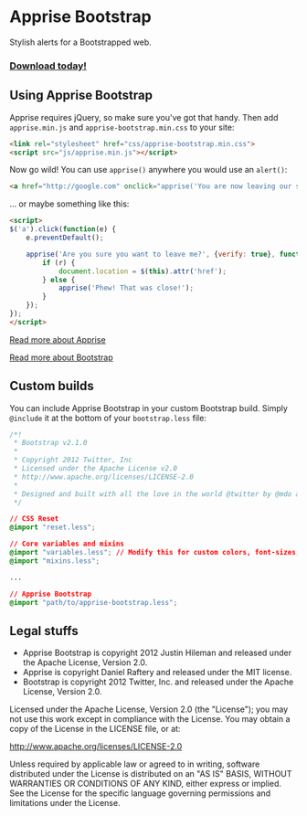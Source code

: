 # Apprise Bootstrap

Stylish alerts for a Bootstrapped web.


### [Download today!](https://github.com/downloads/bobthecow/apprise-bootstrap/apprise-bootstrap-1.0.0.tgz)


## Using Apprise Bootstrap

Apprise requires jQuery, so make sure you've got that handy. Then add `apprise.min.js` and
`apprise-bootstrap.min.css` to your site:

```html
<link rel="stylesheet" href="css/apprise-bootstrap.min.css">
<script src="js/apprise.min.js"></script>
```

Now go wild! You can use `apprise()` anywhere you would use an `alert()`:

```html
<a href="http://google.com" onclick="apprise('You are now leaving our site');">Leave the site</a>
```

... or maybe something like this:

```html
<script>
$('a').click(function(e) {
    e.preventDefault();

    apprise('Are you sure you want to leave me?', {verify: true}, function(r) {
        if (r) {
            document.location = $(this).attr('href');
        } else {
            apprise('Phew! That was close!');
        }
    });
});
</script>
```

[Read more about Apprise](http://thrivingkings.com/read/Apprise-The-attractive-alert-alternative-for-jQuery)

[Read more about Bootstrap](http://twitter.github.com/bootstrap/)


## Custom builds

You can include Apprise Bootstrap in your custom Bootstrap build. Simply `@include` it at the bottom of your
`bootstrap.less` file:

```css
/*!
 * Bootstrap v2.1.0
 *
 * Copyright 2012 Twitter, Inc
 * Licensed under the Apache License v2.0
 * http://www.apache.org/licenses/LICENSE-2.0
 *
 * Designed and built with all the love in the world @twitter by @mdo and @fat.
 */

// CSS Reset
@import "reset.less";

// Core variables and mixins
@import "variables.less"; // Modify this for custom colors, font-sizes, etc
@import "mixins.less";

...

// Apprise Bootstrap
@import "path/to/apprise-bootstrap.less";
```


## Legal stuffs

 * Apprise Bootstrap is copyright 2012 Justin Hileman and released under the Apache License, Version 2.0.
 * Apprise is copyright Daniel Raftery and released under the MIT license.
 * Bootstrap is copyright 2012 Twitter, Inc. and released under the Apache License, Version 2.0.

Licensed under the Apache License, Version 2.0 (the "License");
you may not use this work except in compliance with the License.
You may obtain a copy of the License in the LICENSE file, or at:

   http://www.apache.org/licenses/LICENSE-2.0

Unless required by applicable law or agreed to in writing, software
distributed under the License is distributed on an "AS IS" BASIS,
WITHOUT WARRANTIES OR CONDITIONS OF ANY KIND, either express or implied.
See the License for the specific language governing permissions and
limitations under the License.